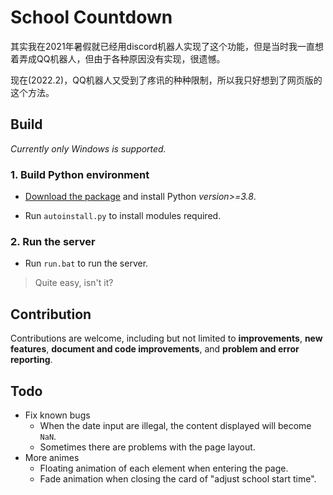 # School Countdown
其实我在2021年暑假就已经用discord机器人实现了这个功能，但是当时我一直想着弄成QQ机器人，但由于各种原因没有实现，很遗憾。

现在(2022.2)，QQ机器人又受到了疼讯的种种限制，所以我只好想到了网页版的这个方法。

## Build
*Currently only Windows is supported.*
### 1. Build Python environment
- [Download the package](https://www.python.org/downloads/windows/) and install Python *version>=3.8*.

- Run `autoinstall.py` to install modules required.

### 2. Run the server
- Run `run.bat` to run the server.

> Quite easy, isn't it?

## Contribution
Contributions are welcome, including but not limited to **improvements**, **new features**, **document and code improvements**, and **problem and error reporting**.

## Todo
- Fix known bugs
    - When the date input are illegal, the content displayed will become `NaN`.
    - Sometimes there are problems with the page layout.
- More animes
    - Floating animation of each element when entering the page.
    - Fade animation when closing the card of "adjust school start time".